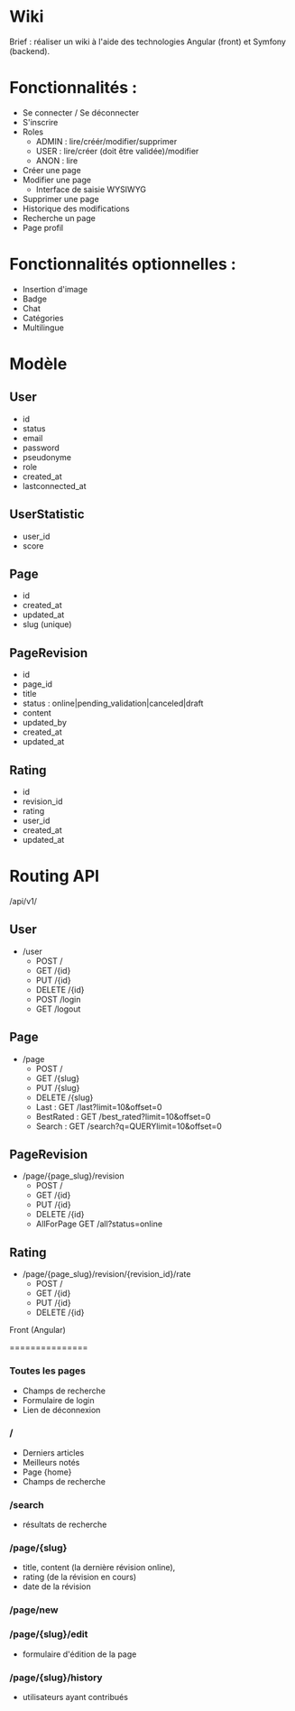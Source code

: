 Wiki
====

Brief : réaliser un wiki à l'aide des technologies Angular (front) et Symfony (backend).

Fonctionnalités :
=================
* Se connecter / Se déconnecter
* S'inscrire 
* Roles
  * ADMIN : lire/créér/modifier/supprimer
  * USER : lire/créer (doit être validée)/modifier
  * ANON : lire
* Créer une page
* Modifier une page
  * Interface de saisie WYSIWYG
* Supprimer une page
* Historique des modifications
* Recherche un page
* Page profil

Fonctionnalités optionnelles :
==============================
* Insertion d'image
* Badge
* Chat
* Catégories
* Multilingue

Modèle
======

## User
* id
* status
* email
* password
* pseudonyme
* role
* created_at
* lastconnected_at

## UserStatistic
* user_id
* score

## Page
* id
* created_at
* updated_at
* slug (unique)

## PageRevision
* id
* page_id
* title
* status : online|pending_validation|canceled|draft
* content
* updated_by
* created_at
* updated_at

## Rating
* id
* revision_id
* rating
* user_id
* created_at
* updated_at

Routing API
===========
/api/v1/
## User
  * /user
    * POST /
    * GET /{id}
    * PUT /{id}
    * DELETE /{id}
    * POST /login
    * GET /logout

## Page
  * /page
    * POST /
    * GET /{slug}
    * PUT /{slug}
    * DELETE /{slug}
    * Last : GET /last?limit=10&offset=0
    * BestRated : GET /best_rated?limit=10&offset=0
    * Search : GET /search?q=QUERYlimit=10&offset=0

## PageRevision
  * /page/{page_slug}/revision
    * POST /
    * GET /{id}
    * PUT /{id}
    * DELETE /{id}
    * AllForPage GET /all?status=online

## Rating
* /page/{page_slug}/revision/{revision_id}/rate
    * POST /
    * GET /{id}
    * PUT /{id}
    * DELETE /{id}

Front (Angular)

===============

### Toutes les pages

* Champs de recherche
* Formulaire de login
* Lien de déconnexion

### /
* Derniers articles
* Meilleurs notés
* Page {home}
* Champs de recherche

### /search
* résultats de recherche

### /page/{slug}
* title, content (la dernière révision online), 
* rating (de la révision en cours)
* date de la révision

### /page/new
### /page/{slug}/edit
* formulaire d'édition de la page

### /page/{slug}/history
* utilisateurs ayant contribués
